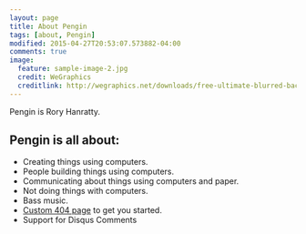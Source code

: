 ```yaml
---
layout: page
title: About Pengin
tags: [about, Pengin]
modified: 2015-04-27T20:53:07.573882-04:00
comments: true
image:
  feature: sample-image-2.jpg
  credit: WeGraphics
  creditlink: http://wegraphics.net/downloads/free-ultimate-blurred-background-pack/
---
```


Pengin is Rory Hanratty.

## Pengin is all about:

* Creating things using computers.
* People building things using computers. 
* Communicating about things using computers and paper.
* Not doing things with computers.
* Bass music.
* [Custom 404 page](http://mmistakes.github.io/minimal-mistakes/404.html) to get you started.
* Support for Disqus Comments